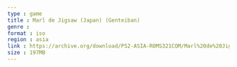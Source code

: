 ```yaml
---
type : game
title : Marl de Jigsaw (Japan) (Genteiban)
genre : 
format : iso
region : asia
link : https://archive.org/download/PS2-ASIA-ROMS321COM/Marl%20de%20Jigsaw%20%28Japan%29%20%28Genteiban%29.7z
size : 197MB
---
```

